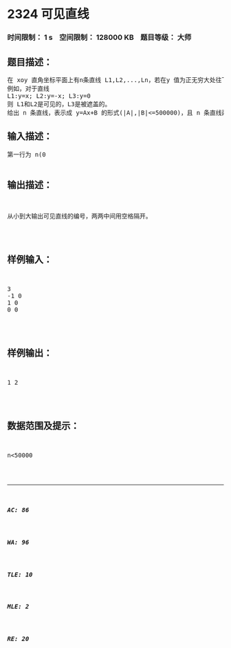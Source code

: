 # 2324 可见直线   
### 时间限制： 1 s&nbsp;&nbsp;&nbsp;&nbsp;空间限制： 128000 KB&nbsp;&nbsp;&nbsp;&nbsp;题目等级： 大师  
## 题目描述：  

<pre>
在 xoy 直角坐标平面上有n条直线 L1,L2,...,Ln，若在y 值为正无穷大处往下看，能见到 Li的某个子线段，则称 Li为可见的，否则 Li为被遮盖的。   
例如，对于直线   
L1:y=x; L2:y=-x; L3:y=0   
则 L1和L2是可见的，L3是被遮盖的。   
给出 n 条直线，表示成 y=Ax+B 的形式(|A|,|B|<=500000)，且 n 条直线两两不重合。求出所有可见的直线。
</pre>
  
  
## 输入描述：  

<pre>
第一行为 n(0<n<50000)，接下来 n行输入 Ai,Bi。 
</pre>
  
  
## 输出描述：  

<pre>
从小到大输出可见直线的编号，两两中间用空格隔开。 
</pre>
  
  
## 样例输入：  

<pre>
3   
-1 0   
1 0   
0 0
</pre>
  
  
## 样例输出：  

<pre>
1 2 
</pre>
  
  
## 数据范围及提示：  

<pre>
n<50000
</pre>
  
  
***  

##### AC: 86  
##### WA: 96  
##### TLE: 10  
##### MLE: 2  
##### RE: 20  
